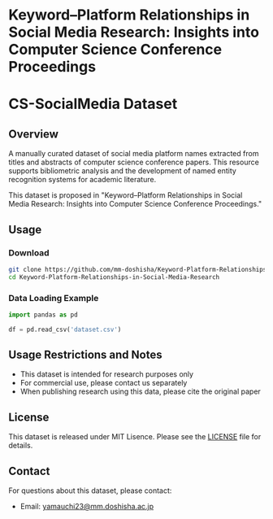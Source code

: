 # Keyword–Platform Relationships in Social Media Research: Insights into Computer Science Conference Proceedings
# CS-SocialMedia Dataset

## Overview
A manually curated dataset of social media platform names extracted from titles and abstracts of computer science conference papers. This resource supports bibliometric analysis and the development of named entity recognition systems for academic literature.

This dataset is proposed in "Keyword–Platform Relationships in Social Media Research: Insights into Computer Science Conference Proceedings."

## Usage

### Download
```bash
git clone https://github.com/mm-doshisha/Keyword-Platform-Relationships-in-Social-Media-Research.git
cd Keyword-Platform-Relationships-in-Social-Media-Research
```

### Data Loading Example
```python
import pandas as pd

df = pd.read_csv('dataset.csv')
```

## Usage Restrictions and Notes
- This dataset is intended for research purposes only
- For commercial use, please contact us separately
- When publishing research using this data, please cite the original paper


## License
This dataset is released under MIT Lisence. Please see the [LICENSE](LICENSE) file for details.

## Contact
For questions about this dataset, please contact:
- Email: yamauchi23@mm.doshisha.ac.jp
